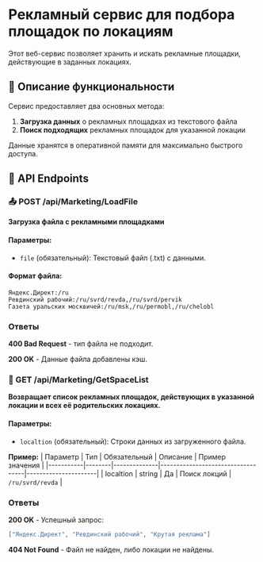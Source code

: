 # Рекламный сервис для подбора площадок по локациям

Этот веб-сервис позволяет хранить и искать рекламные площадки, действующие в заданных локациях.

## 📌 Описание функциональности

Сервис предоставляет два основных метода:

1. **Загрузка данных** о рекламных площадках из текстового файла
2. **Поиск подходящих** рекламных площадок для указанной локации

Данные хранятся в оперативной памяти для максимально быстрого доступа.

## 🔌 API Endpoints

### 📤 POST /api/Marketing/LoadFile

**Загрузка файла с рекламными площадками**

#### Параметры:
- `file` (обязательный): Текстовый файл (.txt) с данными.

#### Формат файла:
```
Яндекс.Директ:/ru
Ревдинский рабочий:/ru/svrd/revda,/ru/svrd/pervik
Газета уральских москвичей:/ru/msk,/ru/permobl,/ru/chelobl
```

### Ответы
**400 Bad Request** - тип файла не подходит.

**200 OK** - Данные файла добавлены кэш.

### 📖  GET /api/Marketing/GetSpaceList

**Возвращает список рекламных площадок, действующих в указанной локации и всех её родительских локациях.**

#### Параметры:
- `localtion` (обязательный): Строки данных из загруженного файла.

**Пример:**
| Параметр  | Тип    | Обязательный | Описание                          | Пример значения      |
|-----------|--------|--------------|-----------------------------------|----------------------|
| localtion | string | Да           | Поиск локций | `/ru/svrd/revda`     |

### Ответы

**200 OK** - Успешный запрос:
```json
["Яндекс.Директ", "Ревдинский рабочий", "Крутая реклама"]
```

**404 Not Found** - Файл не найден, либо локации не найдены.
